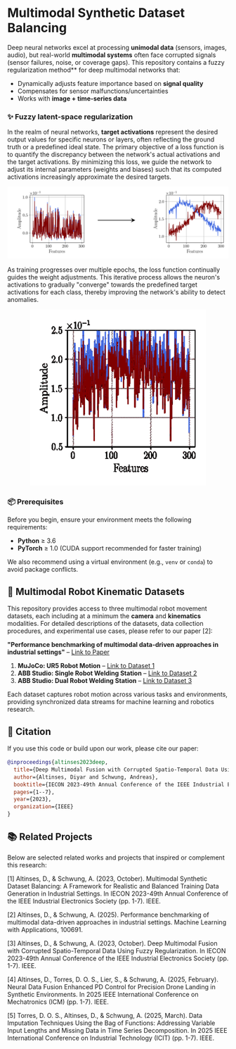 # Multimodal Synthetic Dataset Balancing

Deep neural networks excel at processing **unimodal data** (sensors, images, audio), but real-world **multimodal systems** often face corrupted signals (sensor failures, noise, or coverage gaps). This repository contains a fuzzy regularization method** for deep multimodal networks that:  

- Dynamically adjusts feature importance based on **signal quality**  
- Compensates for sensor malfunctions/uncertainties  
- Works with **image + time-series data**  


### ✨ Fuzzy latent-space regularization


In the realm of neural networks, **target activations** represent the desired output values for specific neurons or layers, often reflecting the ground truth or a predefined ideal state. The primary objective of a loss function is to quantify the discrepancy between the network's actual activations and the target activations. By minimizing this loss, we guide the network to adjust its internal parameters (weights and biases) such that its computed activations increasingly approximate the desired targets.

![screenshot](target.png)


As training progresses over multiple epochs, the loss function continually guides the weight adjustments. This iterative process allows the neuron's activations to gradually "converge" towards the predefined target activations for each class, thereby improving the network's ability to detect anomalies.

<p align="center">
  <img src="animation.gif" width="400" height="400" alt="til">
</p>



### 📦 Prerequisites

Before you begin, ensure your environment meets the following requirements:

* **Python** ≥ 3.6
* **PyTorch** ≥ 1.0 (CUDA support recommended for faster training)

We also recommend using a virtual environment (e.g., `venv` or `conda`) to avoid package conflicts.

## 🔗 Multimodal Robot Kinematic Datasets

This repository provides access to three multimodal robot movement datasets, each including at a minimum the **camera** and **kinematics** modalities. For detailed descriptions of the datasets, data collection procedures, and experimental use cases, please refer to our paper [2]:

**"Performance benchmarking of multimodal data-driven approaches in industrial settings"** – [Link to Paper](https://www.sciencedirect.com/science/article/pii/S266682702500074X?via%3Dihub)

1. **MuJoCo: UR5 Robot Motion** – [Link to Dataset 1](https://zenodo.org/records/14041622)
2. **ABB Studio: Single Robot Welding Station** – [Link to Dataset 2](https://zenodo.org/records/14041488)
3. **ABB Studio: Dual Robot Welding Station** – [Link to Dataset 3](https://zenodo.org/records/14041416)

Each dataset captures robot motion across various tasks and environments, providing synchronized data streams for machine learning and robotics research.

## 📌 Citation
If you use this code or build upon our work, please cite our paper:


```bibtex
@inproceedings{altinses2023deep,
  title={Deep Multimodal Fusion with Corrupted Spatio-Temporal Data Using Fuzzy Regularization},
  author={Altinses, Diyar and Schwung, Andreas},
  booktitle={IECON 2023-49th Annual Conference of the IEEE Industrial Electronics Society},
  pages={1--7},
  year={2023},
  organization={IEEE}
}
```


## 📚 Related Projects 

Below are selected related works and projects that inspired or complement this research:

<a id="1">[1]</a> Altinses, D., & Schwung, A. (2023, October). Multimodal Synthetic Dataset Balancing: A Framework for Realistic and Balanced Training Data Generation in Industrial Settings. In IECON 2023-49th Annual Conference of the IEEE Industrial Electronics Society (pp. 1-7). IEEE.

<a id="2">[2]</a> Altinses, D., & Schwung, A. (2025). Performance benchmarking of multimodal data-driven approaches in industrial settings. Machine Learning with Applications, 100691.

<a id="3">[3]</a> Altinses, D., & Schwung, A. (2023, October). Deep Multimodal Fusion with Corrupted Spatio-Temporal Data Using Fuzzy Regularization. In IECON 2023-49th Annual Conference of the IEEE Industrial Electronics Society (pp. 1-7). IEEE.

<a id="4">[4]</a> Altinses, D., Torres, D. O. S., Lier, S., & Schwung, A. (2025, February). Neural Data Fusion Enhanced PD Control for Precision Drone Landing in Synthetic Environments. In 2025 IEEE International Conference on Mechatronics (ICM) (pp. 1-7). IEEE.

<a id="5">[5]</a> Torres, D. O. S., Altinses, D., & Schwung, A. (2025, March). Data Imputation Techniques Using the Bag of Functions: Addressing Variable Input Lengths and Missing Data in Time Series Decomposition. In 2025 IEEE International Conference on Industrial Technology (ICIT) (pp. 1-7). IEEE.



